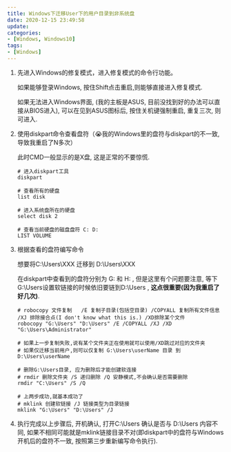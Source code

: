 ```yaml
---
title: Windows下迁移User下的用户目录到非系统盘
date: 2020-12-15 23:49:58
update:
categories:
- [Windows, Windows10]
tags:
- [Windows]
---
```




1. 先进入Windows的修复模式，进入修复模式的命令行功能。

   如果能够登录Windows, 按住Shift点击重启,则能够直接进入修复模式.

   如果无法进入Windows界面, (我的主板是ASUS, 目前没找到好的办法可以直接从BIOS进入), 可以在见到ASUS图标后, 按住关机键强制重启, 重复三次, 则可进入.

2. 使用diskpart命令查看盘符（😭我的Windows里的盘符与diskpart的不一致,导致我重启了N多次）

   此时CMD一般显示的是X盘, 这是正常的不要惊慌.

   ```shell
   # 进入diskpart工具
   diskpart
   
   # 查看所有的硬盘
   list disk
   
   # 进入系统盘所在的硬盘
   select disk 2 
   
   # 查看当前硬盘的磁盘盘符 C: D:
   LIST VOLUME
   ```

3. 根据查看的盘符编写命令

   想要将C:\Users\XXX 迁移到 D:\Users\XXX

   在diskpart中查看到的盘符分别为 G: 和 H: , 但是这里有个问题要注意, 等下G:\Users设置软链接的时候依旧要链到D:\Users , **这点很重要(因为我重启了好几次)**.

   ```shell
   # robocopy 文件复制   /E 复制子目录(包括空目录) /COPYALL 复制所有文件信息  /XJ 排除接合点(I don't know what this is.) /XD排除某个文件
   robocopy "G:\Users" "D:\Users" /E /COPYALL /XJ /XD "G:\Users\Administrator"
   
   # 如果上一步复制失败,说有某个文件夹正在使用就可以使用/XD跳过对应的文件夹
   # 如果仅迁移当前用户,则可以仅复制 G:\Users\userName 目录 到 D:\Users\userName
   
   # 删除G:\Users目录, 应为删除后才能创建软连接
   # rmdir 删除文件夹 /S 递归删除 /Q 安静模式,不会确认是否需要删除
   rmdir "C:\Users" /S /Q
   
   # 上两步成功,就基本成功了
   # mklink 创建软链接 /J 链接类型为目录链接
   mklink "G:\Users" "D:\Users" /J
   ```

4. 执行完成以上步骤后, 开机确认, 打开C:\Users 确认是否与 D:\Users 内容不同, 如果不相同可能就是mklink链接目录不对(即diskpart中的盘符与Windows开机后的盘符不一致, 按照第三步重新编写命令执行).

